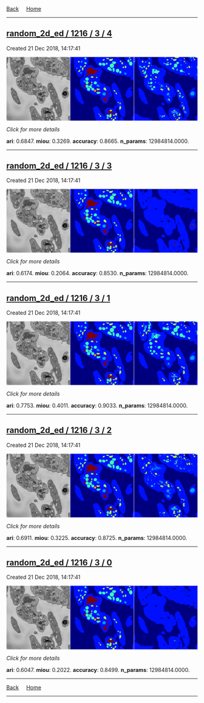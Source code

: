 
[Back](..)&nbsp;&nbsp;&nbsp;&nbsp;&nbsp;[Home](https://leapmanlab.github.io/snapshots)

---

<div class="summary"><a href="4"><h2>random_2d_ed / 1216 / 3 / 4</h2></a><p>Created 21 Dec 2018, 14:17:41
</p><a href="4"><img src="4/media/summary.png" align="center"></a><p>
<i>Click for more details</i>
</p></div>

**ari**: 0.6847. **miou**: 0.3269. **accuracy**: 0.8665. **n_params**: 12984814.0000. 

---

<div class="summary"><a href="3"><h2>random_2d_ed / 1216 / 3 / 3</h2></a><p>Created 21 Dec 2018, 14:17:41
</p><a href="3"><img src="3/media/summary.png" align="center"></a><p>
<i>Click for more details</i>
</p></div>

**ari**: 0.6174. **miou**: 0.2064. **accuracy**: 0.8530. **n_params**: 12984814.0000. 

---

<div class="summary"><a href="1"><h2>random_2d_ed / 1216 / 3 / 1</h2></a><p>Created 21 Dec 2018, 14:17:41
</p><a href="1"><img src="1/media/summary.png" align="center"></a><p>
<i>Click for more details</i>
</p></div>

**ari**: 0.7753. **miou**: 0.4011. **accuracy**: 0.9033. **n_params**: 12984814.0000. 

---

<div class="summary"><a href="2"><h2>random_2d_ed / 1216 / 3 / 2</h2></a><p>Created 21 Dec 2018, 14:17:41
</p><a href="2"><img src="2/media/summary.png" align="center"></a><p>
<i>Click for more details</i>
</p></div>

**ari**: 0.6911. **miou**: 0.3225. **accuracy**: 0.8725. **n_params**: 12984814.0000. 

---

<div class="summary"><a href="0"><h2>random_2d_ed / 1216 / 3 / 0</h2></a><p>Created 21 Dec 2018, 14:17:41
</p><a href="0"><img src="0/media/summary.png" align="center"></a><p>
<i>Click for more details</i>
</p></div>

**ari**: 0.6047. **miou**: 0.2022. **accuracy**: 0.8499. **n_params**: 12984814.0000. 

---

[Back](..)&nbsp;&nbsp;&nbsp;&nbsp;&nbsp;[Home](https://leapmanlab.github.io/snapshots)

---